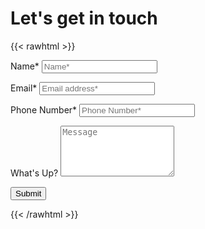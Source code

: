 # Let's get in touch

{{< rawhtml >}}

<form action="https://docs.google.com/forms/d/e/1FAIpQLSdGJn5M0au_ywQILZzVWWskVgc_VjYVozoHr0I7Vff4SKrCng/formResponse" method="post" target="hidden_iframe" onsubmit="submitted=true">
  <label>Name*</label>
        <input type="text" placeholder="Name*" class="form-input" name="entry.384283789" required>

  <label>Email*</label>
        <input type="email" placeholder="Email address*" class="form-input" name="entry.221041056" required>

   <label>Phone Number*</label>
        <input type="text" placeholder="Phone Number*" class="form-input" name="entry.1860059177" required>

   <label>What's Up?</label>
        <textarea rows="5" placeholder="Message" class="form-input" name="entry.932628819" ></textarea>

   <button type="submit">Submit</button>
</form>

<link rel="stylesheet" href="/static/CSS/form.css">
{{< /rawhtml >}}
